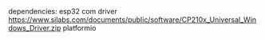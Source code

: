 dependencies:
esp32 com driver https://www.silabs.com/documents/public/software/CP210x_Universal_Windows_Driver.zip
platformio
